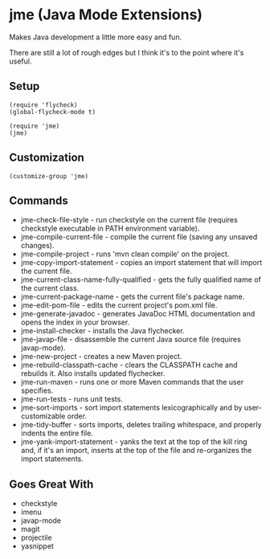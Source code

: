 # jme (Java Mode Extensions)

Makes Java development a little more easy and fun.

There are still a lot of rough edges but I think it's to the point where it's
useful.

## Setup

```
(require 'flycheck)
(global-flycheck-mode t)

(require 'jme)
(jme)
```

## Customization

```
(customize-group 'jme)
```

## Commands

* jme-check-file-style - run checkstyle on the current file (requires
  checkstyle executable in PATH environment variable).
* jme-compile-current-file - compile the current file (saving any
  unsaved changes).
* jme-compile-project - runs 'mvn clean compile' on the project.
* jme-copy-import-statement - copies an import statement that will
  import the current file.
* jme-current-class-name-fully-qualified - gets the fully qualified
  name of the current class.
* jme-current-package-name - gets the current file's package name.
* jme-edit-pom-file - edits the current project's pom.xml file.
* jme-generate-javadoc - generates JavaDoc HTML documentation and
  opens the index in your browser.
* jme-install-checker - installs the Java flychecker.
* jme-javap-file - disassemble the current Java source file (requires
  javap-mode).
* jme-new-project - creates a new Maven project.
* jme-rebuild-classpath-cache - clears the CLASSPATH cache and
  rebuilds it.  Also installs updated flychecker.
* jme-run-maven - runs one or more Maven commands that the user
  specifies.
* jme-run-tests - runs unit tests.
* jme-sort-imports - sort import statements lexicographically and by
  user-customizable order.
* jme-tidy-buffer - sorts imports, deletes trailing whitespace, and
  properly indents the entire file.
* jme-yank-import-statement - yanks the text at the top of the kill
  ring and, if it's an import, inserts at the top of the file and
  re-organizes the import statements.

## Goes Great With

* checkstyle
* imenu
* javap-mode
* magit
* projectile
* yasnippet
